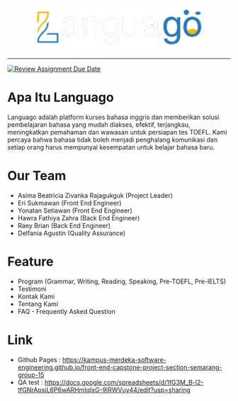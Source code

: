 <p align="center"><a href="https://kampus-merdeka-software-engineering.github.io/front-end-capstone-project-section-semarang-group-15/" target="_blank"><img src="./images/Logo.svg" width="400" alt="Laravel Logo"></a></p><hr>

[![Review Assignment Due Date](https://classroom.github.com/assets/deadline-readme-button-24ddc0f5d75046c5622901739e7c5dd533143b0c8e959d652212380cedb1ea36.svg)](https://classroom.github.com/a/0wBSnje4)

<h1>Apa Itu Languago</h1>
<p>Languago adalah platform kurses bahasa inggris dan memberikan solusi pembelajaran bahasa yang mudah diakses, efektif, terjangkau, meningkatkan pemahaman dan wawasan untuk persiapan tes TOEFL. Kami percaya bahwa bahasa tidak boleh menjadi penghalang komunikasi dan setiap orang harus mempunyai kesempatan untuk belajar bahasa baru.</p>

<h1>Our Team</h1>
<ul>
	<li>Asima Beatricia Zivanka Rajagukguk (Project Leader)</li>
	<li>Eri Sukmawan (Front End Engineer)</li>
	<li>Yonatan Setiawan (Front End Engineer)</li>
	<li>Hawra Fathiya Zahra (Back End Engineer)</li>
	<li>Raey Brian (Back End Engineer)</li>
	<li>Delfania Agustin (Quality Assurance)</li>
</ul>

<h1>Feature</h1>
<ul>
	<li>Program (Grammar, Writing, Reading, Speaking, Pre-TOEFL, Pre-IELTS)</li>
	<li>Testimoni</li>
	<li>Kontak Kami</li>
	<li>Tentang Kami</li>
	<li>FAQ - Frequently Asked Question</li>
</ul>

<h1>Link</h1>

- Github Pages : https://kampus-merdeka-software-engineering.github.io/front-end-capstone-project-section-semarang-group-15
- QA test : https://docs.google.com/spreadsheets/d/1fG3M_B-l2-tfGNrApsiL6P6wARHmIqIxG-9lRWVuy44/edit?usp=sharing
